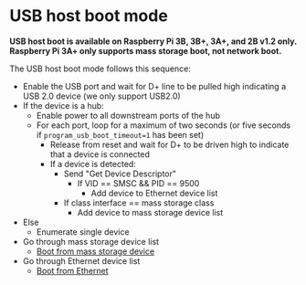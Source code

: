 # USB host boot mode

**USB host boot is available on Raspberry Pi 3B, 3B+, 3A+, and 2B v1.2 only. Raspberry Pi 3A+ only supports mass storage boot, not network boot.**

The USB host boot mode follows this sequence:

* Enable the USB port and wait for D+ line to be pulled high indicating a USB 2.0 device (we only support USB2.0)
* If the device is a hub:
    + Enable power to all downstream ports of the hub
    + For each port, loop for a maximum of two seconds (or five seconds if `program_usb_boot_timeout=1` has been set)
        - Release from reset and wait for D+ to be driven high to indicate that a device is connected
        - If a device is detected:
            * Send "Get Device Descriptor"
                + If VID == SMSC && PID == 9500
                    - Add device to Ethernet device list
            * If class interface == mass storage class
                + Add device to mass storage device list
* Else
    + Enumerate single device
* Go through mass storage device list
    + [Boot from mass storage device](msd.md)
* Go through Ethernet device list
    + [Boot from Ethernet](net.md)

